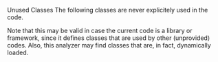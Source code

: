 Unused Classes
The following classes are never explicitely used in the code.

Note that this may be valid in case the current code is a library or framework, since it defines classes that are used by other (unprovided) codes.
Also, this analyzer may find classes that are, in fact, dynamically loaded. 


